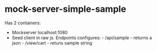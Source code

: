 # mock-server-simple-sample


Has 2 containers:
- Mockserver localhost:1080 
- Seed client in raw js.
    Endpoints configures:
        - /api/sample   - returns a json
        - /view/cart    - retuns sample string 